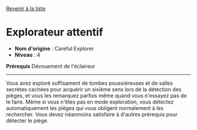 [Revenir à la liste](..)

# Explorateur attentif

 * **Nom d'origine** : Careful Explorer
 * **Niveau** : 4


<p><span id="ctl00_MainContent_DetailedOutput"><strong>Prérequis</strong> Dévouement de l'éclaireur<br></span></p>
<hr>
<p>Vous avez exploré suffisament de tombes poussiéreuses et de salles secrètes cachées pour acquérir un sixième sens lors de la détection des pièges, et vous les remarquez parfois même quand vous n'essayez pas de le faire. Même si vous n'êtes pas en mode exploration, vous détectez automatiquement les pièges qui vous obligent normalement à les rechercher. Vous devez néanmoins satisfaire à d'autres prérequis pour détecter le piège.&nbsp;</p>